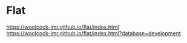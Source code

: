 # Flat

https://woolcock-imr.github.io/flat/index.html  
https://woolcock-imr.github.io/flat/index.html?database=development  
